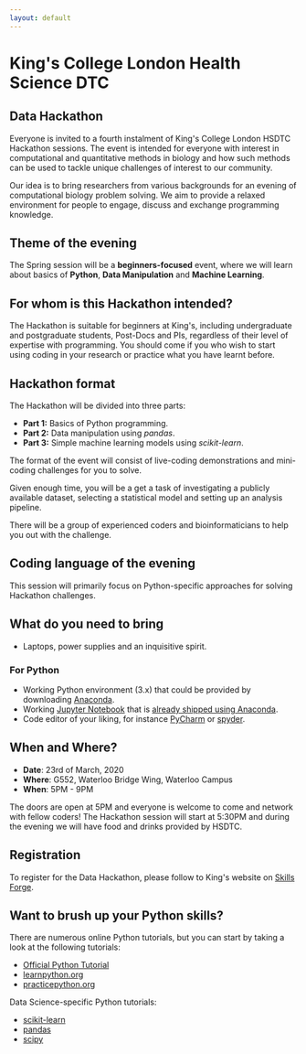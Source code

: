 ```yaml
---
layout: default
---
```


# King's College London Health Science DTC

## Data Hackathon

Everyone is invited to a fourth instalment of King's College London HSDTC Hackathon sessions. The event is intended for everyone with interest in computational and quantitative methods in biology and how such methods can be used to tackle unique challenges of interest to our community.

Our idea is to bring researchers from various backgrounds for an evening of computational biology problem solving. We aim to provide a relaxed environment for people to engage, discuss and exchange programming knowledge.

## Theme of the evening

The Spring session will be a __beginners-focused__ event, where we will learn about basics of __Python__, __Data Manipulation__ and __Machine Learning__.

## For whom is this Hackathon intended?

The Hackathon is suitable for beginners at King's, including undergraduate and postgraduate students, Post-Docs and PIs, regardless of their level of expertise with programming. You should come if you who wish to start using coding in your research or practice what you have learnt before. 

## Hackathon format

The Hackathon will be divided into three parts:

- __Part 1:__ Basics of Python programming.
- __Part 2:__ Data manipulation using _pandas_.
- __Part 3:__ Simple machine learning models using _scikit-learn_.

The format of the event will consist of live-coding demonstrations and mini-coding challenges for you to solve. 

Given enough time, you will be a get a task of investigating a publicly available dataset, selecting a statistical model and setting up an analysis pipeline.

There will be a group of experienced coders and bioinformaticians to help you out with the challenge.

## Coding language of the evening

This session will primarily focus on Python-specific approaches for solving Hackathon challenges. 

## What do you need to bring

- Laptops, power supplies and an inquisitive spirit.

### For Python

- Working Python environment (3.x) that could be provided by downloading [Anaconda](https://www.anaconda.com/distribution/).
- Working [Jupyter Notebook](https://jupyter.org/index.html) that is [already shipped using Anaconda](https://jupyter.org/install).
- Code editor of your liking, for instance [PyCharm](https://www.jetbrains.com/pycharm/download/) or [spyder](https://www.spyder-ide.org/).

## When and Where?

- __Date__: 23rd of March, 2020
- __Where__: G552, Waterloo Bridge Wing, Waterloo Campus
- __When__: 5PM - 9PM

The doors are open at 5PM  and everyone is welcome to come and network with fellow coders! The Hackathon session will start at 5:30PM and during the evening we will have food and drinks provided by HSDTC.

## Registration

To register for the Data Hackathon, please follow to King's website on [Skills Forge](https://training.kcl.ac.uk/kcl/#he/dev/eventDetails,;em,providerCode=HSDTC,providerOrgAlias=kcl,number=61).

## Want to brush up your Python skills?

There are numerous online Python tutorials, but you can start by taking a look at the following tutorials:

- [Official Python Tutorial](https://docs.python.org/3/tutorial/index.html)
- [learnpython.org](https://www.learnpython.org/)
- [practicepython.org](https://www.practicepython.org/)

Data Science-specific Python tutorials:

- [scikit-learn](https://scikit-learn.org/stable/)
- [pandas](https://pandas.pydata.org/)
- [scipy](https://docs.scipy.org/doc/scipy/reference/)
